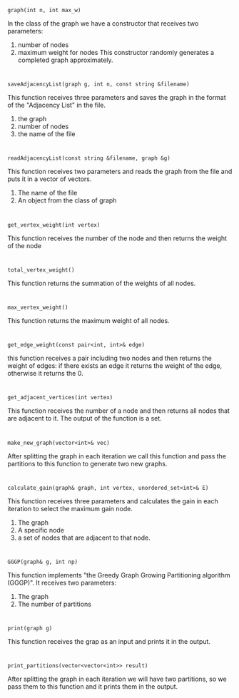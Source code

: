 `graph(int n, int max_w)`

In the class of the graph we have a constructor that receives two parameters:
1. number of nodes
2. maximum weight for nodes 
This constructor randomly generates a completed graph approximately.
#
`saveAdjacencyList(graph g, int n, const string &filename)`

This function receives three parameters and saves the graph in the format of the "Adjacency List" in the file. 
1. the graph
2. number of nodes
3. the name of the file
#
`readAdjacencyList(const string &filename, graph &g)`

This function receives two parameters and reads the graph from the file and puts it in a vector of vectors.
1. The name of the file
2. An object from the class of graph
#
`get_vertex_weight(int vertex)`

This function receives the number of the node and then returns the weight of the node
#
`total_vertex_weight()`

This function returns the summation of the weights of all nodes.
#
`max_vertex_weight()`

This function returns the maximum weight of all nodes.
#
`get_edge_weight(const pair<int, int>& edge)`

this function receives a pair including two nodes and then returns the weight of edges:
if there exists an edge it returns the weight of the edge, otherwise it returns the 0.
#
`get_adjacent_vertices(int vertex)`

This function receives the number of a node and then returns all nodes that are adjacent to it.
The output of the function is a set<int>.
#
`make_new_graph(vector<int>& vec)`

After splitting the graph in each iteration we call this function and pass the partitions to this function to generate two new graphs.
#
`calculate_gain(graph& graph, int vertex, unordered_set<int>& E)`

This function receives three parameters and calculates the gain in each iteration to select the maximum gain node.
1. The graph
2. A specific node
3. a set of nodes that are adjacent to that node.
#
`GGGP(graph& g, int np)`

This function implements "the Greedy Graph Growing Partitioning algorithm (GGGP)".
It receives two parameters:
1. The graph
2. The number of partitions
#
`print(graph g)`

This function receives the grap as an input and prints it in the output.
#
`print_partitions(vector<vector<int>> result)`

After splitting the graph in each iteration we will have two partitions, so we pass them to this function and it prints them in the output.
